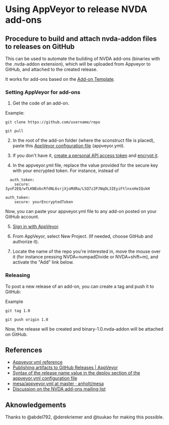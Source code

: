 # Using AppVeyor to release NVDA add-ons 

## Procedure to build and attach nvda-addon files to releases on GitHub

This can be used to automate the building of NVDA add-ons (binaries with the .nvda-addon extension), which will be uploaded from Appveyor to GitHub, and attached to the created release.

It works for add-ons based on the [Add-on Template](https://github.com/nvdaaddons/addontemplate).

### Setting AppVeyor for add-ons

1. Get the code of an add-on.

Example:

```
git clone https://github.com/username/repo

git pull
```

2. In the root of the add-on folder (where the sconstruct file is placed), paste this [AppVeyor configuration file](https://gist.github.com/nvdaes/a486e45b98566d530688f6da9ce75f84/raw/d05b620185a58327b39da1215cf3c13c01249031/appveyor.yml) (appveyor.yml).

3. If you don't have it, [create a personal API access token](https://github.com/settings/tokens) and [encrypt it](https://ci.appveyor.com/tools/encrypt).

4. In the appveyor.yml file, replace the value provided for the secure key with your encrypted token. For instance, instead of

```
  auth_token:
    secure: 3yxF2EQ/wfLKNEobcRfdNL6srjXjoMdRa/LSQ7z2PJNqOL3IEyiFtlnxxHeIQskH
```

```
auth_token:
    secure: yourEncryptedToken
```

Now, you can paste your appveyor.yml file to any add-on posted on your GitHub account.

5. [Sign in with AppVeyor](https://www.appveyor.com/).

6. From AppVeyor, select New Project. (If needed, choose GitHub and authorize it).

7. Locate the name of the repo you're interested in, move the mouse over it (for instance pressing NVDA+numpadDivide or NVDA+shift+m), and activate the "Add" link below.

### Releasing

To post a new release of an add-on, you can create a tag and push it to GitHub:

Example

```
git tag 1.0

git push origin 1.0
```

Now, the release will be created and binary-1.0.nvda-addon will be attached on GitHub.

## References

- [Appveyor.yml reference](https://www.appveyor.com/docs/appveyor-yml/)
- [Publishing artifacts to GitHub Releases | AppVeyor](https://www.appveyor.com/docs/deployment/github/#configuring-in-appveyoryml)
- [Syntax of the release name value in the deploy section of the appveyor.yml configuration file](http://help.appveyor.com/discussions/questions/9221-syntax-of-the-release-name-value-in-the-deploy-section-of-the-appveyoryml-configuration-file)
- [mesa/appveyor.yml at master · anholt/mesa](https://github.com/anholt/mesa/blob/master/appveyor.yml)
- [Discussion on the NVDA add-ons mailing list](https://nvda-addons.groups.io/g/nvda-addons/topic/6220467)

## Aknowledgements

Thanks to @abdel792, @derekriemer and @tuukao for making this possible.
